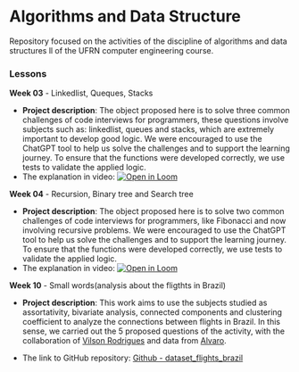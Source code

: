 # Algorithms and Data Structure 
Repository focused on the activities of the discipline of algorithms and data structures ll of the UFRN computer engineering course.

### Lessons
**Week 03** - Linkedlist, Queques, Stacks
- **Project description**: The object proposed here is to solve three common challenges of code interviews for programmers, these questions involve subjects such as: linkedlist, queues and stacks, which are extremely important to develop good logic.
We were encouraged to use the ChatGPT tool to help us solve the challenges and to support the learning journey.
To ensure that the functions were developed correctly, we use tests to validate the applied logic.
- The explanation in video: [![Open in Loom](https://img.shields.io/badge/-Video-83DA77?style=flat-square&logo=loom)](https://www.loom.com/share/03bd5b6f2d2541a4a3e73577fe531548) 

**Week 04** - Recursion, Binary tree and Search tree
- **Project description**: The object proposed here is to solve two common challenges of code interviews for programmers, like Fibonacci and now involving recursive problems.
We were encouraged to use the ChatGPT tool to help us solve the challenges and to support the learning journey.
To ensure that the functions were developed correctly, we use tests to validate the applied logic.
- The explanation in video: [![Open in Loom](https://img.shields.io/badge/-Video-83DA77?style=flat-square&logo=loom)](https://www.loom.com/share/f645b35a6a1b453f8f61c8b588e2182d)

**Week 10** - Small words(analysis about the fligthts in Brazil)
- **Project description**: This work aims to use the subjects studied as assortativity, bivariate analysis, connected components and clustering coefficient to analyze the connections between flights in Brazil. In this sense, we carried out the 5 proposed questions of the activity, with the collaboration of [Vilson Rodrigues](https://github.com/Vilsonrodrigues) and data from [Alvaro](https://github.com/alvarofpp/dataset-flights-Brazil).

- The link to GitHub repository: [Github - dataset_flights_brazil](https://github.com/bfontes/network_fligths_brazil)




